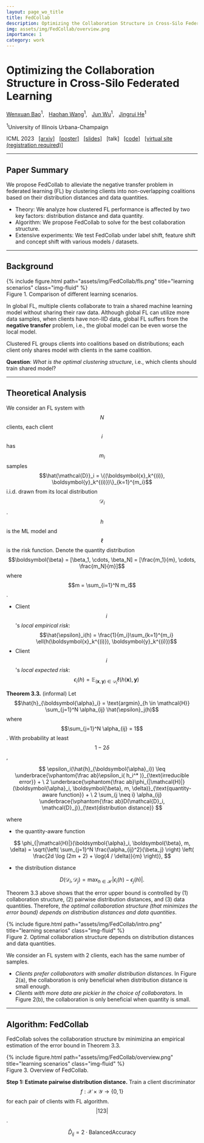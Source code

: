 ```yaml
---
layout: page_wo_title
title: FedCollab
description: Optimizing the Collaboration Structure in Cross-Silo Federated Learning
img: assets/img/FedCollab/overview.png
importance: 1
category: work
---
```


# Optimizing the Collaboration Structure in Cross-Silo Federated Learning

[Wenxuan Bao](https://baowenxuan.github.io/)<sup>1</sup>, &nbsp;
[Haohan Wang](https://haohanwang.github.io/)<sup>1</sup>, &nbsp;
[Jun Wu](https://publish.illinois.edu/junwu3/)<sup>1</sup>, &nbsp;
[Jingrui He](https://www.hejingrui.org/)<sup>1</sup>

<sup>1</sup>University of Illinois Urbana-Champaign

ICML 2023 &nbsp;
[\[arxiv\]](https://arxiv.org/abs/2306.06508) &nbsp;
[\[poster\]](https://github.com/baowenxuan/FedCollab/blob/master/material/FedCollab_poster.pdf) &nbsp;
[\[slides\]](https://github.com/baowenxuan/FedCollab/blob/master/material/FedCollab_slides.pdf) &nbsp;
\[talk\] &nbsp;
[\[code\]](https://github.com/baowenxuan/FedCollab) &nbsp;
[\[virtual site (registration required)\]](https://icml.cc/virtual/2023/poster/23569)

------

## Paper Summary

We propose FedCollab to alleviate the negative transfer problem in federated learning (FL) by clustering clients into non-overlapping coalitions based on their distribution distances and data quantities. 
- Theory: We analyze how clustered FL performance is affected by two key factors: distribution distance and data quantity.
- Algorithm: We propose FedCollab to solve for the best collaboration structure.
- Extensive experiments: We test FedCollab under label shift, feature shift and concept shift with various models / datasets. 

------

## Background

<div class="row">
    <div class="col">
    </div>
    <div class="col-8 mt-3 mt-md-0">
        {% include figure.html path="assets/img/FedCollab/fls.png" title="learning scenarios" class="img-fluid" %}
    </div>
    <div class="col">
    </div>
</div>
<div class="caption">
    Figure 1. Comparison of different learning scenarios. 
</div>

In global FL, multiple clients collaborate to train a shared machine learning model without sharing their raw data. Although global FL can utilize more data samples, when clients have non-IID data, global FL suffers from the **negative transfer** problem, i.e., the global model can be even worse the local model. 

Clustered FL groups clients into coalitions based on distributions; each client only shares model with clients in the same coalition.

**Question**: *What is the optimal clustering structure*, i.e., which clients should train shared model?

------

## Theoretical Analysis

We consider an FL system with $$N$$ clients, each client $$i$$ has $$m_i$$ samples $$\hat{\mathcal{D}}_i = \{(\boldsymbol{x}_k^{(i)}, \boldsymbol{y}_k^{(i)})\}_{k=1}^{m_i}$$ i.i.d. drawn from its local distribution $$\mathcal{D}_i$$. $$h$$ is the ML model and $$\ell$$ is the risk function. Denote the quantity distribution $$\boldsymbol{\beta} = [\beta_1, \cdots, \beta_N] = [\frac{m_1}{m}, \cdots, \frac{m_N}{m}]$$ where $$m = \sum_{i=1}^N m_i$$. 
- Client $$i$$'s *local empirical risk*: $$\hat{\epsilon}_i(h) = \frac{1}{m_i}\sum_{k=1}^{m_i} \ell(h(\boldsymbol{x}_k^{(i)}), \boldsymbol{y}_k^{(i)})$$
- Client $$i$$'s *local expected risk*: $$\epsilon_i(h) = \mathbb{E}_{(\boldsymbol{x}, \boldsymbol{y}) \in \mathcal{D}_i} \ell(h(\boldsymbol{x}), \boldsymbol{y})$$

**Theorem 3.3.** (informal) Let $$\hat{h}_{\boldsymbol{\alpha}_i} = \text{argmin}_{h \in \mathcal{H}} \sum_{j=1}^N \alpha_{ij} \hat{\epsilon}_j(h)$$ where $$\sum_{j=1}^N \alpha_{ij} = 1$$. With probability at least $$1 - 2\delta$$, 

$$
\epsilon_i(\hat{h}_{\boldsymbol{\alpha}_i}) \leq 
        \underbrace{\vphantom{\frac ab}\epsilon_i( h_i^* )}_{\text{irreducible error}} + \ 
        2 \underbrace{\vphantom{\frac ab}\phi_{|\mathcal{H}|}(\boldsymbol{\alpha}_i, \boldsymbol{\beta}, m, \delta)}_{\text{quantity-aware function}} + \ 
        2 \sum_{j \neq i} \alpha_{ij} \underbrace{\vphantom{\frac ab}D(\mathcal{D}_i, \mathcal{D}_j)}_{\text{distribution distance}}
$$

where 
- the quantity-aware function 

$$
\phi_{|\mathcal{H}|}(\boldsymbol{\alpha}_i, \boldsymbol{\beta}, m, \delta) = \sqrt{\left( \sum_{j=1}^N \frac{\alpha_{ij}^2}{\beta_j} \right) \left( \frac{2d \log (2m + 2) + \log(4 / \delta)}{m} \right)}, 
$$

- the distribution distance

$$
D(\mathcal{D}_i, \mathcal{D}_j) = \max_{h \in \mathcal{H}} \left| \epsilon_i(h) - \epsilon_j(h) \right|. 
$$

Theorem 3.3 above shows that the error upper bound is controlled by (1) collaboration structure, (2) pairwise distribution distances, and (3) data quantities. Therefore, *the optimal collaboration structure (that minimizes the error bound) depends on distribution distances and data quantities*. 

<div class="row">
    <div class="col">
    </div>
    <div class="col-6 mt-3 mt-md-0">
        {% include figure.html path="assets/img/FedCollab/intro.png" title="learning scenarios" class="img-fluid" %}
    </div>
    <div class="col">
    </div>
</div>
<div class="caption">
    Figure 2. Optimal collaboration structure depends on distribution distances and data quantities. 
</div>

We consider an FL system with 2 clients, each has the same number of samples. 
- *Clients prefer collaborators with smaller distribution distances*. In Figure 2(a), the collaboration is only beneficial when distribution distance is small enough. 
- *Clients with more data are pickier in the choice of collaborators*. In Figure 2(b), the collaboration is only beneficial when quantity is small. 

------

## Algorithm: FedCollab

FedCollab solves the collaboration structure bv minimizina an empirical estimation of the error bound in Theorem 3.3. 

<div class="row">
    <div class="col">
    </div>
    <div class="col-8 mt-3 mt-md-0">
        {% include figure.html path="assets/img/FedCollab/overview.png" title="learning scenarios" class="img-fluid" %}
    </div>
    <div class="col">
    </div>
</div>
<div class="caption">
    Figure 3. Overview of FedCollab. 
</div>

**Step 1: Estimate pairwise distribution distance.** Train a client discriminator $$f: \mathcal{X} \times \mathcal{Y} \to \{0, 1\}$$ for each pair of clients with FL algorithm. $$|123|$$. 

$$
\hat{D}_{ij} = 2 \cdot \text{BalancedAccuracy}
$$





